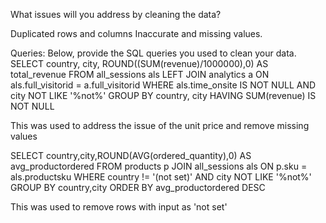 What issues will you address by cleaning the data?

Duplicated rows and columns
Inaccurate and missing values.



Queries:
Below, provide the SQL queries you used to clean your data.
SELECT country, city, ROUND((SUM(revenue)/1000000),0) AS total_revenue
FROM all_sessions als
LEFT JOIN analytics a ON als.full_visitorid = a.full_visitorid
WHERE als.time_onsite IS NOT NULL AND city NOT LIKE '%not%'
GROUP BY country, city
HAVING SUM(revenue) IS NOT NULL

This was used to address the issue of the unit price and remove missing values

SELECT country,city,ROUND(AVG(ordered_quantity),0) AS avg_productordered
FROM products p
JOIN all_sessions als ON p.sku = als.productsku
WHERE country != '(not set)' AND city NOT LIKE '%not%'
GROUP BY country,city
ORDER BY avg_productordered DESC

This was used to remove rows with input as 'not set'

